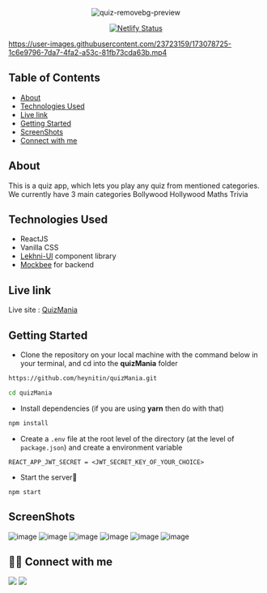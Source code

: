 <div align="center">
 
![quiz-removebg-preview](https://user-images.githubusercontent.com/23723159/173058450-35ad233c-83c9-4964-8fff-053ee5da79ad.png) 

[![Netlify Status](https://api.netlify.com/api/v1/badges/ce39af43-72a2-446a-8330-f534e715f36a/deploy-status)](https://app.netlify.com/sites/buy-with-us/deploys)

</div>



https://user-images.githubusercontent.com/23723159/173078725-1c6e9796-7da7-4fa2-a53c-81fb73cda63b.mp4



## Table of Contents

- [About](#about)
- [Technologies Used](#technologies-used)
- [Live link](#live-link)
- [Getting Started](#getting-started)
- [ScreenShots](#screenshots)
- [Connect with me](#-connect-with-me)


## About

This is a quiz app, which lets you play any quiz from mentioned categories.
We currently have 3 main categories
Bollywood
Hollywood
Maths Trivia

 
## Technologies Used
- ReactJS
- Vanilla CSS
- [Lekhni-UI](https://github.com/HeyNitin/Lekhni-UI) component library
- [Mockbee](https://github.com/neogcamp/mockBee) for backend


## Live link
Live site : [QuizMania](https://quizmaniaaa.netlify.app/)

## Getting Started

- Clone the repository on your local machine with the command below in your terminal, and cd into the **quizMania** folder

```sh
https://github.com/heynitin/quizMania.git

cd quizMania
```

- Install dependencies (if you are using **yarn** then do with that)

```sh
npm install
```

- Create a `.env` file at the root level of the directory (at the level of `package.json`) and create a environment variable

```
REACT_APP_JWT_SECRET = <JWT_SECRET_KEY_OF_YOUR_CHOICE>
```

- Start the server🚀

```
npm start
```

## ScreenShots
![image](https://user-images.githubusercontent.com/23723159/173078164-bdbd9a56-b2cf-44ae-a80f-bd63e3896606.png)
![image](https://user-images.githubusercontent.com/23723159/173078175-8279cd3f-cb60-46d7-9a6b-8e5fe3ff517c.png)
![image](https://user-images.githubusercontent.com/23723159/173078192-3edffc23-7ca9-4c5b-97f7-b70d3713ca8b.png)
![image](https://user-images.githubusercontent.com/23723159/173078203-f0da8ef8-e960-4d72-8773-e63aefe608d8.png)
![image](https://user-images.githubusercontent.com/23723159/173078210-33bc9c6c-1171-4d45-9551-b745eb5d417e.png)
![image](https://user-images.githubusercontent.com/23723159/173078218-f3450a76-ac8d-42be-a291-eced79476bc4.png)




## 👨‍💻 Connect with me

<a href="https://twitter.com/07_Nitin_07"><img src="https://img.shields.io/badge/Twitter-1DA1F2?style=for-the-badge&logo=twitter&logoColor=white"/></a>
<a href="https://www.linkedin.com/in/heynitin/"><img src="https://img.shields.io/badge/LinkedIn-0077B5?style=for-the-badge&logo=linkedin&logoColor=white"/></a>
